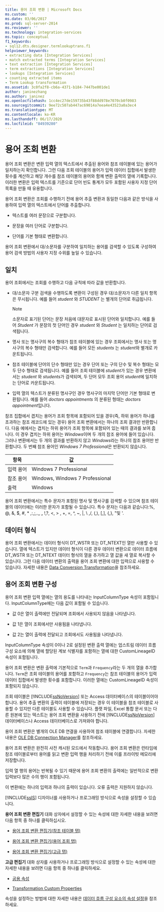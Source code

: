```yaml
---
title: 용어 조회 변환 | Microsoft Docs
ms.custom: ''
ms.date: 03/06/2017
ms.prod: sql-server-2014
ms.reviewer: ''
ms.technology: integration-services
ms.topic: conceptual
f1_keywords:
- sql12.dts.designer.termlookuptrans.f1
helpviewer_keywords:
- extracting data [Integration Services]
- match extracted terms [Integration Services]
- text extraction [Integration Services]
- term extractions [Integration Services]
- lookups [Integration Services]
- counting extracted items
- Term Lookup transformation
ms.assetid: 3c0fa2f8-cb6a-4371-b184-7447be001de1
author: janinezhang
ms.author: janinez
ms.openlocfilehash: 1cc4ec27de159735b43f88dd978e7070cb0f0983
ms.sourcegitcommit: 9ee72c507ab447ac69014a7eea4e43523a0a3ec4
ms.translationtype: MT
ms.contentlocale: ko-KR
ms.lasthandoff: 06/17/2020
ms.locfileid: "84939280"
---
```

# <a name="term-lookup-transformation"></a>용어 조회 변환
  용어 조회 변환은 변환 입력 열의 텍스트에서 추출된 용어와 참조 테이블에 있는 용어가 일치하는지 확인합니다. 그런 다음 조회 테이블의 용어가 입력 데이터 집합에서 발생한 횟수를 계산하고 해당 개수를 참조 테이블의 용어와 함께 변환 출력의 열에 기록합니다. 이러한 변환은 입력 텍스트를 기준으로 단어 빈도 통계가 모두 포함된 사용자 지정 단어 목록을 만들 때 유용합니다.  
  
 용어 조회 변환은 조회를 수행하기 전에 용어 추출 변환과 동일한 다음과 같은 방식을 사용하여 입력 열의 텍스트에서 단어를 추출합니다.  
  
-   텍스트를 여러 문장으로 구분합니다.  
  
-   문장을 여러 단어로 구분합니다.  
  
-   단어를 기본 형태로 변환합니다.  
  
 용어 조회 변환에서 대/소문자를 구분하여 일치하는 용어를 검색할 수 있도록 구성하여 용어 검색 방법의 사용자 지정 수위를 높일 수 있습니다.  
  
## <a name="matches"></a>일치  
 용어 조회에서는 조회를 수행하고 다음 규칙에 따라 값을 반환합니다.  
  
-   대/소문자 구분 검색을 수행하도록 변환이 구성된 경우 대/소문자가 다른 일치 항목은 무시됩니다. 예를 들어 *student* 와 *STUDENT* 는 별개의 단어로 취급됩니다.  
  
    > [!NOTE]  
    >  소문자로 표기된 단어는 문장 처음에 대문자로 표시된 단어와 일치합니다. 예를 들어 *Student* 가 문장의 첫 단어인 경우 *student* 와 *Student* 는 일치하는 단어로 검색됩니다.  
  
-   명사 또는 명사구의 복수 형태가 참조 테이블에 있는 경우 조회에서는 명사 또는 명사구의 복수 형태만 검색합니다. 예를 들어 모든 *students* 는 *student*와 별개로 카운트됩니다.  
  
-   참조 테이블에 단어의 단수 형태만 있는 경우 단어 또는 구의 단수 및 복수 형태는 모두 단수 형태로 검색됩니다. 예를 들어 조회 테이블에 *student*가 있는 경우 변환에서는 *student* 와 *students*가 검색되며, 두 단어 모두 조회 용어 *student*에 일치하는 단어로 카운트됩니다.  
  
-   입력 열의 텍스트가 분류된 명사구인 경우 명사구의 마지막 단어만 기본 형태로 변환됩니다. 예를 들어 *doctors appointments* 의 분류된 형태는 *doctors appointment*입니다.  
  
 참조 집합에서 겹치는 용어가 조회 항목에 포함되어 있을 경우(즉, 하위 용어가 하나를 초과하는 참조 레코드에 있는 경우) 용어 조회 변환에서는 하나의 조회 결과만 반환합니다. 다음 예에서는 겹치는 하위 용어가 조회 항목에 포함되어 있는 때의 결과를 보여 줍니다. 이 경우 겹치는 하위 용어는 *Windows*이며 두 개의 참조 용어에 들어 있습니다. 그러나 변환에서는 두 개의 결과를 반환하지 않고 *Windows*라는 하나의 참조 용어만 반환합니다. 두 번째 참조 용어인 *Windows 7 Professional*은 반환되지 않습니다.  
  
|항목|값|  
|----------|-----------|  
|입력 용어|Windows 7 Professional|  
|참조 용어|Windows, Windows 7 Professional|  
|출력|Windows|  
  
 용어 조회 변환에서는 특수 문자가 포함된 명사 및 명사구를 검색할 수 있으며 참조 테이블의 데이터에는 이러한 문자가 포함될 수 있습니다. 특수 문자는 다음과 같습니다:%, @, &, $, #, \* ,:,;,.,, **,** !,?, \<, > , +, =, ^, ~, |, \\ ,/, (,), [,], {,}, "및 '.  
  
## <a name="data-types"></a>데이터 형식  
 용어 조회 변환에서는 데이터 형식이 DT_WSTR 또는 DT_NTEXT인 열만 사용할 수 있습니다. 열에 텍스트가 있지만 데이터 형식이 다른 경우 데이터 변환으로 데이터 흐름에 DT_WSTR 또는 DT_NTEXT 데이터 형식의 열을 추가하고 열 값을 새 열로 복사할 수 있습니다. 그런 다음 데이터 변환의 출력을 용어 조회 변환에 대한 입력으로 사용할 수 있습니다. 자세한 내용은 [Data Conversion Transformation](data-conversion-transformation.md)을 참조하세요.  
  
## <a name="configuration-the-term-lookup-transformation"></a>용어 조회 변환 구성  
 용어 조회 변환 입력 열에는 열의 용도를 나타내는 InputColumnType 속성이 포함됩니다. InputColumnType에는 다음 값이 포함될 수 있습니다.  
  
-   값 0은 열이 출력에만 전달되며 조회에서 사용되지 않음을 나타냅니다.  
  
-   값 1은 열이 조회에서만 사용됨을 나타냅니다.  
  
-   값 2는 열이 출력에 전달되고 조회에서도 사용됨을 나타냅니다.  
  
 InputColumnType 속성이 0이나 2로 설정된 변환 출력 열에는 업스트림 데이터 흐름 구성 요소에 의해 열에 할당된 계보 식별자를 포함하는 열에 대한 CustomLineageID 속성이 포함됩니다.  
  
 용어 조회 변환은 변환 출력에 기본적으로 `Term`과 `Frequency`라는 두 개의 열을 추가합니다. `Term`은 조회 테이블의 용어를 포함하고 `Frequency`는 참조 테이블의 용어가 입력 데이터 집합에서 발생한 횟수를 포함합니다. 이러한 열에는 CustomLineageID 속성이 포함되지 않습니다.  
  
 조회 테이블은 [!INCLUDE[ssNoVersion](../../../includes/ssnoversion-md.md)] 또는 Access 데이터베이스의 테이블이어야 합니다. 용어 추출 변환의 출력이 테이블에 저장되는 경우 이 테이블을 참조 테이블로 사용할 수 있지만 다른 테이블도 사용할 수 있습니다. 플랫 파일, Excel 통합 문서 또는 다른 원본에 있는 텍스트는 용어 조회 변환을 사용하기 전에 [!INCLUDE[ssNoVersion](../../../includes/ssnoversion-md.md)] 데이터베이스나 Access 데이터베이스로 가져와야 합니다.  
  
 용어 조회 변환은 별개의 OLE DB 연결을 사용하여 참조 테이블에 연결합니다. 자세한 내용은 [OLE DB Connection Manager](../../connection-manager/ole-db-connection-manager.md)를 참조하세요.  
  
 용어 조회 변환은 완전히 사전 캐시된 모드에서 작동합니다. 용어 조회 변환은 런타임에 참조 테이블로부터 용어를 읽고 변환 입력 행을 처리하기 전에 이를 프라이빗 메모리에 저장합니다.  
  
 입력 열 행의 용어는 반복될 수 있기 때문에 용어 조회 변환의 출력에는 일반적으로 변환 입력보다 많은 수의 행이 포함됩니다.  
  
 이 변환에는 하나의 입력과 하나의 출력이 있습니다. 오류 출력은 지원하지 않습니다.  
  
 [!INCLUDE[ssIS](../../../includes/ssis-md.md)] 디자이너를 사용하거나 프로그래밍 방식으로 속성을 설정할 수 있습니다.  
  
 **용어 조회 변환 편집기** 대화 상자에서 설정할 수 있는 속성에 대한 자세한 내용을 보려면 다음 항목 중 하나를 클릭하십시오.  
  
-   [용어 조회 변환 편집기&#40;참조 테이블 탭&#41;](../../term-lookup-transformation-editor-reference-table-tab.md)  
  
-   [용어 조회 변환 편집기&#40;용어 조회 탭&#41;](../../term-lookup-transformation-editor-term-lookup-tab.md)  
  
-   [용어 조회 변환 편집기&#40;고급 탭&#41;](../../term-lookup-transformation-editor-advanced-tab.md)  
  
 **고급 편집기** 대화 상자를 사용하거나 프로그래밍 방식으로 설정할 수 있는 속성에 대한 자세한 내용을 보려면 다음 항목 중 하나를 클릭하세요.  
  
-   [공용 속성](../../common-properties.md)  
  
-   [Transformation Custom Properties](transformation-custom-properties.md)  
  
 속성을 설정하는 방법에 대한 자세한 내용은 [데이터 흐름 구성 요소의 속성 설정](../set-the-properties-of-a-data-flow-component.md)을 참조하세요.  
  
  
